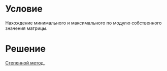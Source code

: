 # Условие
Нахождение минимального и максимального по модулю собственного значения
матрицы.
# Решение
[Степенной метод](https://ru.wikipedia.org/wiki/Степенной_метод), 
